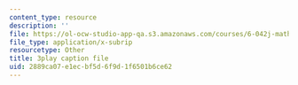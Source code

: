 ```yaml
---
content_type: resource
description: ''
file: https://ol-ocw-studio-app-qa.s3.amazonaws.com/courses/6-042j-mathematics-for-computer-science-spring-2015/2889ca07e1ecbf5d6f9d1f6501b6ce62_RqqzyWDVMA.srt
file_type: application/x-subrip
resourcetype: Other
title: 3play caption file
uid: 2889ca07-e1ec-bf5d-6f9d-1f6501b6ce62
---
```

